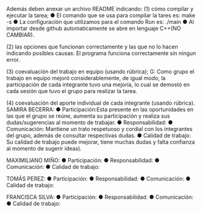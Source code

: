 Además deben anexar un archivo README indicando: 
(1) cómo compilar y ejecutar la tarea; 
● El comando que se usa para compilar la tares es: make -s
● La configuración que utilizamos para el comando Run es: ./main
● Al importar desde github automaticamente se abre en lenguaje C++(NO CAMBIAR).

(2) las opciones que funcionan correctamente y las que no lo hacen indicando posibles causas:
El programa funciona correctamente sin ningun error.

(3) coevaluación del trabajo en equipo (usando rúbrica);
G: Como grupo el trabajo en equipo mejoró considerablemente, de igual modo, la participación de cada integrante tuvo una mejoría, lo cual se demostó en cada sesión que tuvo el grupo para realizar la tarea.

(4) coevaluación del aporte individual de cada integrante (usando rúbrica).
SAMIRA BECERRA: 
● Participación:Esta presente en las oportunidades en las que el grupo se reúne, aumenta su participación y realiza sus dudas/sugerencias al momento de trabajar. 
● Responsabilidad: 
● Comunicación: Mantiene un trato respetuoso y cordial con los integrantes del grupo, además de consultar respectivas dudas.
● Calidad de trabajo: Su calidad de trabajo puede mejorar, tiene muchas dudas y falta confianza al momento de sugerir ideas).

MAXIMILIANO MIÑO:
● Participación:
● Responsabilidad: 
● Comunicación: 
● Calidad de trabajo:

TOMÁS PEREZ: 
● Participación:
● Responsabilidad: 
● Comunicación: 
● Calidad de trabajo:

FRANCISCA SILVA: 
● Participación:
● Responsabilidad: 
● Comunicación: 
● Calidad de trabajo:

